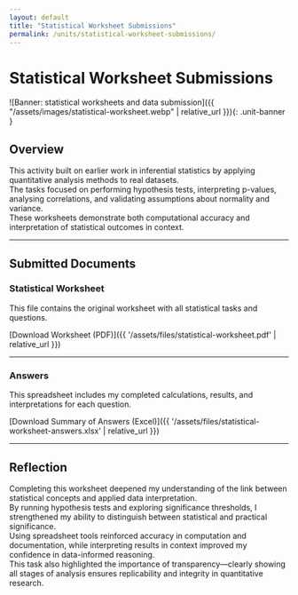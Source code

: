 ```yaml
---
layout: default
title: "Statistical Worksheet Submissions"
permalink: /units/statistical-worksheet-submissions/
---
```


# Statistical Worksheet Submissions
![Banner: statistical worksheets and data submission]({{ "/assets/images/statistical-worksheet.webp" | relative_url }}){: .unit-banner }

## Overview

This activity built on earlier work in inferential statistics by applying quantitative analysis methods to real datasets.  
The tasks focused on performing hypothesis tests, interpreting p-values, analysing correlations, and validating assumptions about normality and variance.  
These worksheets demonstrate both computational accuracy and interpretation of statistical outcomes in context.

---

## Submitted Documents

### Statistical Worksheet
This file contains the original worksheet with all statistical tasks and questions.

[Download Worksheet (PDF)]({{ '/assets/files/statistical-worksheet.pdf' | relative_url }})

---

### Answers
This spreadsheet includes my completed calculations, results, and interpretations for each question.

[Download Summary of Answers (Excel)]({{ '/assets/files/statistical-worksheet-answers.xlsx' | relative_url }})

---

## Reflection

Completing this worksheet deepened my understanding of the link between statistical concepts and applied data interpretation.  
By running hypothesis tests and exploring significance thresholds, I strengthened my ability to distinguish between statistical and practical significance.  
Using spreadsheet tools reinforced accuracy in computation and documentation, while interpreting results in context improved my confidence in data-informed reasoning.  
This task also highlighted the importance of transparency—clearly showing all stages of analysis ensures replicability and integrity in quantitative research.


